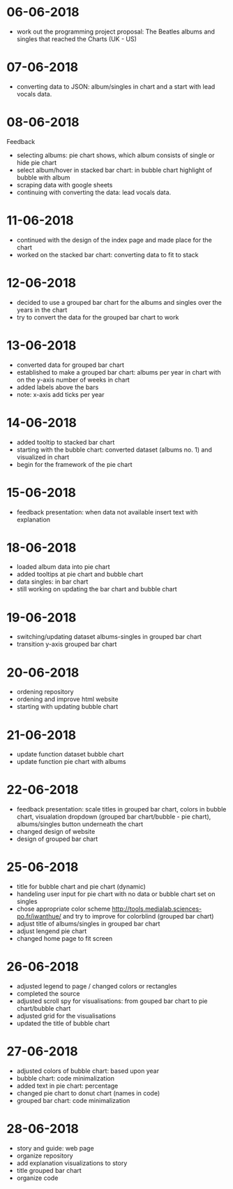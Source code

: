 # 06-06-2018
* work out the programming project proposal: The Beatles albums and singles that reached the Charts (UK - US)

# 07-06-2018
* converting data to JSON: album/singles in chart and a start with lead vocals data.

# 08-06-2018
Feedback

* selecting albums: pie chart shows, which album consists of single or
hide pie chart
* select album/hover in stacked bar chart: in bubble chart highlight of bubble with album
* scraping data with google sheets
* continuing with converting the data: lead vocals data.

# 11-06-2018
* continued with the design of the index page and made place for the chart
* worked on the stacked bar chart: converting data to fit to stack

# 12-06-2018
* decided to use a grouped bar chart for the albums and singles over the years in the chart
* try to convert the data for the grouped bar chart to work

# 13-06-2018
* converted data for grouped bar chart
* established to make a grouped bar chart: albums per year in chart with on the y-axis number of weeks in chart
* added labels above the bars
* note: x-axis add ticks per year

# 14-06-2018
* added tooltip to stacked bar chart
* starting with the bubble chart: converted dataset (albums no. 1) and visualized in chart
* begin for the framework of the pie chart

# 15-06-2018
* feedback presentation: when data not available insert text with explanation

# 18-06-2018
* loaded album data into pie chart
* added tooltips at pie chart and bubble chart
* data singles: in bar chart
* still working on updating the bar chart and bubble chart

# 19-06-2018
* switching/updating dataset albums-singles in grouped bar chart
* transition y-axis grouped bar chart

# 20-06-2018
* ordening repository
* ordening and improve html website
* starting with updating bubble chart

# 21-06-2018
* update function dataset bubble chart
* update function pie chart with albums

# 22-06-2018
* feedback presentation: scale titles in grouped bar chart, colors in bubble
chart, visualation dropdown (grouped bar chart/bubble - pie chart), albums/singles
button underneath the chart
* changed design of website
* design of grouped bar chart

# 25-06-2018
* title for bubble chart and pie chart (dynamic)
* handeling user input for pie chart with no data or bubble chart set on singles
* chose appropriate color scheme http://tools.medialab.sciences-po.fr/iwanthue/
and try to improve for colorblind (grouped bar chart)
* adjust title of albums/singles in grouped bar chart
* adjust lengend pie chart
* changed home page to fit screen

# 26-06-2018
* adjusted legend to page / changed colors or rectangles
* completed the source
* adjusted scroll spy for visualisations: from gouped bar chart to pie chart/bubble chart
* adjusted grid for the visualisations
* updated the title of bubble chart

# 27-06-2018
* adjusted colors of bubble chart: based upon year
* bubble chart: code minimalization
* added text in pie chart: percentage
* changed pie chart to donut chart (names in code)
* grouped bar chart: code minimalization

# 28-06-2018
* story and guide: web page
* organize repository
* add explanation visualizations to story
* title grouped bar chart
* organize code
